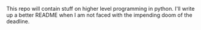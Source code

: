 This repo will contain stuff on higher level programming in python. I'll write up a better README when I am not faced with the impending doom of the deadline.
